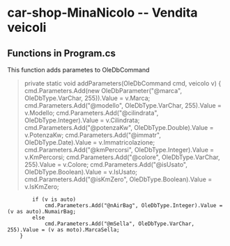 # car-shop-MinaNicolo -- Vendita veicoli #
## Functions in Program.cs ##
This function adds parametes to OleDbCommand
> private static void addParameters(OleDbCommand cmd, veicolo v)
        {
            cmd.Parameters.Add(new OleDbParameter("@marca", OleDbType.VarChar, 255)).Value = v.Marca;
            cmd.Parameters.Add("@modello", OleDbType.VarChar, 255).Value = v.Modello;
            cmd.Parameters.Add("@cilindrata", OleDbType.Integer).Value = v.Cilindrata;
            cmd.Parameters.Add("@potenzaKw", OleDbType.Double).Value = v.PotenzaKw;
            cmd.Parameters.Add("@immatr", OleDbType.Date).Value = v.Immatricolazione;
            cmd.Parameters.Add("@kmPercorsi", OleDbType.Integer).Value = v.KmPercorsi;
            cmd.Parameters.Add("@colore", OleDbType.VarChar, 255).Value = v.Colore;
            cmd.Parameters.Add("@isUsato", OleDbType.Boolean).Value = v.IsUsato;
            cmd.Parameters.Add("@isKmZero", OleDbType.Boolean).Value = v.IsKmZero;

            if (v is auto)
                cmd.Parameters.Add("@nAirBag", OleDbType.Integer).Value = (v as auto).NumairBag;
            else
                cmd.Parameters.Add("@mSella", OleDbType.VarChar, 255).Value = (v as moto).MarcaSella;
        }
>

